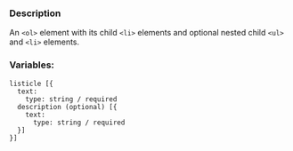 ### Description
An `<ol>`  element with its child `<li>` elements and optional nested child `<ul>` and `<li>` elements.

### Variables:
~~~
listicle [{ 
  text:
    type: string / required
  description (optional) [{ 
    text:
      type: string / required
  }]
}]
~~~
